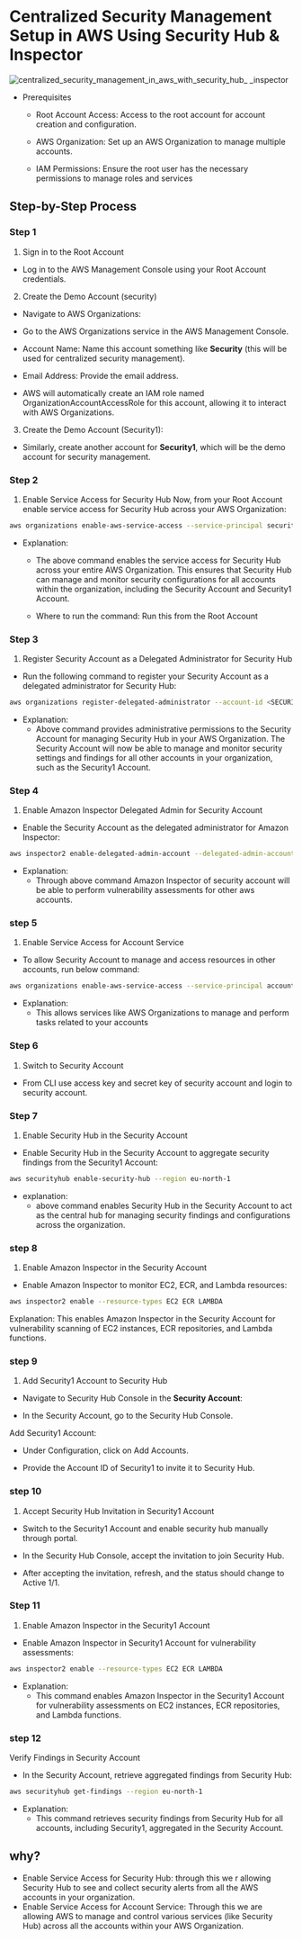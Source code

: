 # Centralized Security Management Setup in AWS Using Security Hub & Inspector
![centralized_security_management_in_aws_with_security_hub_ _inspector](https://github.com/user-attachments/assets/08e5a297-2746-4a0e-b6a5-c556303c216c)


- Prerequisites
  - Root Account Access: Access to the root account for account creation and configuration.

  - AWS Organization: Set up an AWS Organization to manage multiple accounts.

  - IAM Permissions: Ensure the root user has the necessary permissions to manage roles and services
 


## Step-by-Step Process
### Step 1
1. Sign in to the Root Account
  - Log in to the AWS Management Console using your Root Account credentials.

2. Create the Demo Account (security)
  - Navigate to AWS Organizations:

  - Go to the AWS Organizations service in the AWS Management Console.



  - Account Name: Name this account something like **Security** (this will be used for centralized security management).

  - Email Address: Provide the email address.

  - AWS will automatically create an IAM role named OrganizationAccountAccessRole for this account, allowing it to interact with AWS Organizations.

3. Create the Demo Account (Security1):

  - Similarly, create another account for **Security1**, which will be the demo account for security management.

### Step 2
1. Enable Service Access for Security Hub
Now, from your Root Account  enable service access for Security Hub across your AWS Organization:

```bash
aws organizations enable-aws-service-access --service-principal securityhub.amazonaws.com
```
  - Explanation:
    - The above command enables the service access for Security Hub across your entire AWS Organization. This ensures that Security Hub can manage and monitor security configurations for all accounts within the organization, including the Security Account and Security1 Account.

    - Where to run the command: Run this from the Root Account

### Step 3
1. Register Security Account as a Delegated Administrator for Security Hub

  - Run the following command to register your Security Account as a delegated administrator for Security Hub:

```bash
aws organizations register-delegated-administrator --account-id <SECURITY_ACCOUNT_ID of account named security > --service-principal securityhub.amazonaws.com
```
  - Explanation:
    - Above command provides administrative permissions to the Security Account for managing Security Hub in your AWS Organization. The Security Account will now be able to manage and monitor security settings and findings for all other accounts in your organization, such as the Security1 Account.

### Step 4
1. Enable Amazon Inspector Delegated Admin for Security Account
   
  - Enable the Security Account as the delegated administrator for Amazon Inspector:

```bash
aws inspector2 enable-delegated-admin-account --delegated-admin-account-id <SECURITY_ACCOUNT_ID of account named security>
```
  - Explanation:
    - Through above command Amazon Inspector of  security account will  be able to perform vulnerability assessments for other aws accounts.

### step 5
1. Enable Service Access for Account Service
  - To allow Security Account to manage and access resources in other accounts, run below command:

```bash
aws organizations enable-aws-service-access --service-principal account.amazonaws.com
```
  - Explanation:
    - This allows services like AWS Organizations to manage and perform tasks related to your accounts

### Step 6
1. Switch to Security Account

  - From CLI use access key and secret key of security account and login to security account.


### Step 7
1.  Enable Security Hub in the Security Account
  - Enable Security Hub in the Security Account to aggregate security findings from the Security1 Account:

```bash
aws securityhub enable-security-hub --region eu-north-1
```
  - explanation:
      - above command enables Security Hub in the Security Account to act as the central hub for managing security findings and configurations across the organization.
   

### step 8
1. Enable Amazon Inspector in the Security Account
  - Enable Amazon Inspector to monitor EC2, ECR, and Lambda resources:

```bash
aws inspector2 enable --resource-types EC2 ECR LAMBDA
```
Explanation:
This enables Amazon Inspector in the Security Account for vulnerability scanning of EC2 instances, ECR repositories, and Lambda functions.

### step 9
1. Add Security1 Account to Security Hub
  - Navigate to Security Hub Console in the **Security Account**:

  - In the Security Account, go to the Security Hub Console.

Add Security1 Account:

  - Under Configuration, click on Add Accounts.

  - Provide the Account ID of Security1 to invite it to Security Hub.


### step 10
1. Accept Security Hub Invitation in Security1 Account
  - Switch to the Security1 Account and enable security hub manually through portal.

  - In the Security Hub Console, accept the invitation to join Security Hub.

  - After accepting the invitation, refresh, and the status should change to Active 1/1.


### Step 11
1. Enable Amazon Inspector in the Security1 Account
  - Enable Amazon Inspector in Security1 Account for vulnerability assessments:

```bash
aws inspector2 enable --resource-types EC2 ECR LAMBDA
```
  - Explanation:
    - This command enables Amazon Inspector in the Security1 Account for vulnerability assessments on EC2 instances, ECR repositories, and Lambda functions.

### step 12
Verify Findings in Security Account
  - In the Security Account, retrieve aggregated findings from Security Hub:

```bash
aws securityhub get-findings --region eu-north-1
```
  - Explanation:
    - This command retrieves security findings from Security Hub for all accounts, including Security1, aggregated in the Security Account.

## why?
-  Enable Service Access for Security Hub:  through this we r allowing Security Hub to see and collect security alerts from all the AWS accounts in your organization.
-  Enable Service Access for Account Service: Through this we are allowing AWS to manage and control various services (like Security Hub) across all the accounts within your AWS Organization.


